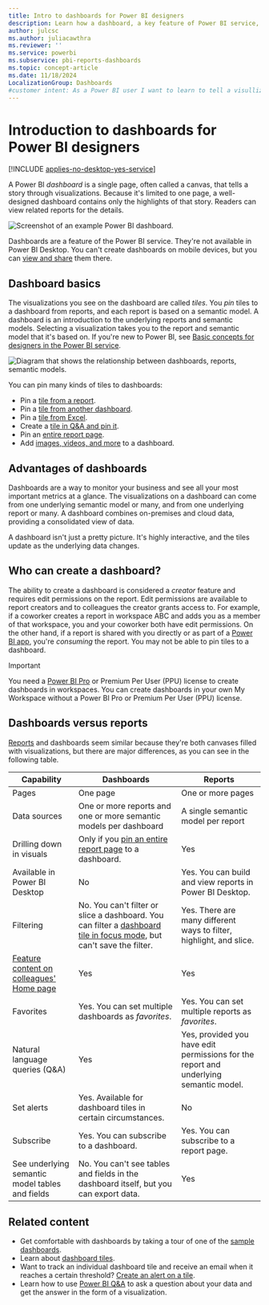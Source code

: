 ```yaml
---
title: Intro to dashboards for Power BI designers
description: Learn how a dashboard, a key feature of Power BI service, tells a story through visualizations on a single page.
author: julcsc
ms.author: juliacawthra
ms.reviewer: ''
ms.service: powerbi
ms.subservice: pbi-reports-dashboards
ms.topic: concept-article
ms.date: 11/18/2024
LocalizationGroup: Dashboards
#customer intent: As a Power BI user I want to learn to tell a visullization story using dashboards.
---
```

# Introduction to dashboards for Power BI designers

[!INCLUDE [applies-no-desktop-yes-service](../includes/applies-no-desktop-yes-service.md)]

A Power BI *dashboard* is a single page, often called a canvas, that tells a story through visualizations. Because it's limited to one page, a well-designed dashboard contains only the highlights of that story. Readers can view related reports for the details.

![Screenshot of an example Power BI dashboard.](media/service-dashboards/power-bi-dashboard2.png)

Dashboards are a feature of the Power BI service. They're not available in Power BI Desktop. You can't create dashboards on mobile devices, but you can [view and share](../consumer/mobile/mobile-apps-view-dashboard.md) them there.

## Dashboard basics

The visualizations you see on the dashboard are called *tiles*. You *pin* tiles to a dashboard from reports, and each report is based on a semantic model. A dashboard is an introduction to the underlying reports and semantic models. Selecting a visualization takes you to the report and semantic model that it's based on. If you're new to Power BI, see [Basic concepts for designers in the Power BI service](../fundamentals/service-basic-concepts.md).

![Diagram that shows the relationship between dashboards, reports, semantic models.](media/service-dashboards/power-bi-diagram.png)

You can pin many kinds of tiles to dashboards:

- Pin a [tile from a report](service-dashboard-create.md).
- Pin a [tile from another dashboard](service-pin-tile-to-another-dashboard.md).
- Pin a [tile from Excel](service-dashboard-pin-tile-from-excel.md).
- Create a [tile in Q&A and pin it](service-dashboard-pin-tile-from-q-and-a.md).
- Pin an [entire report page](service-dashboard-pin-live-tile-from-report.md).
- Add [images, videos, and more](service-dashboard-add-widget.md) to a dashboard.

## Advantages of dashboards

Dashboards are a way to monitor your business and see all your most important metrics at a glance. The visualizations on a dashboard can come from one underlying semantic model or many, and from one underlying report or many. A dashboard combines on-premises and cloud data, providing a consolidated view of data.

A dashboard isn't just a pretty picture. It's highly interactive, and the tiles update as the underlying data changes.

## Who can create a dashboard?

The ability to create a dashboard is considered a *creator* feature and requires edit permissions on the report. Edit permissions are available to report creators and to colleagues the creator grants access to. For example, if a coworker creates a report in workspace ABC and adds you as a member of that workspace, you and your coworker both have edit permissions. On the other hand, if a report is shared with you directly or as part of a [Power BI app](../collaborate-share/service-create-distribute-apps.md), you're *consuming* the report. You may not be able to pin tiles to a dashboard.

> [!IMPORTANT]
> You need a [Power BI Pro](../fundamentals/service-features-license-type.md) or Premium Per User (PPU) license to create dashboards in workspaces. You can create dashboards in your own My Workspace without a Power BI Pro or Premium Per User (PPU) license.

## Dashboards versus reports


[Reports](../consumer/end-user-reports.md) and dashboards seem similar because they're both canvases filled with visualizations, but there are major differences, as you can see in the following table.

| **Capability** | **Dashboards** | **Reports** |
| --- | --- | --- |
| Pages | One page | One or more pages |
| Data sources | One or more reports and one or more semantic models per dashboard | A single semantic model per report |
| Drilling down in visuals | Only if you [pin an entire report page](service-dashboard-pin-live-tile-from-report.md) to a dashboard. | Yes |
| Available in Power BI Desktop | No | Yes. You can build and view reports in Power BI Desktop. |
| Filtering | No. You can't filter or slice a dashboard. You can filter a [dashboard tile in focus mode](../consumer/end-user-focus.md#work-in-focus-mode), but can't save the filter. | Yes. There are many different ways to filter, highlight, and slice. |
| [Feature content on colleagues' Home page](../collaborate-share/service-featured-content.md#feature-a-dashboard-or-report)  | Yes | Yes |
| Favorites | Yes. You can set multiple dashboards as *favorites*. | Yes. You can set multiple reports as *favorites*. |
| Natural language queries (Q&A) | Yes | Yes, provided you have edit permissions for the report and underlying semantic model. |
| Set alerts | Yes. Available for dashboard tiles in certain circumstances. | No |
| Subscribe | Yes. You can subscribe to a dashboard. | Yes. You can subscribe to a report page. |
| See underlying semantic model tables and fields | No. You can't see tables and fields in the dashboard itself, but you can export data. | Yes |

## Related content

- Get comfortable with dashboards by taking a tour of one of the [sample dashboards](sample-tutorial-connect-to-the-samples.md).
- Learn about [dashboard tiles](service-dashboard-tiles.md).
- Want to track an individual dashboard tile and receive an email when it reaches a certain threshold? [Create an alert on a tile](service-set-data-alerts.md).
- Learn how to use [Power BI Q&A](power-bi-tutorial-q-and-a.md) to ask a question about your data and get the answer in the form of a visualization.
